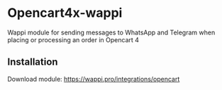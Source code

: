 # Opencart4x-wappi
Wappi module for sending messages to WhatsApp and Telegram when placing or processing an order in Opencart 4
## Installation
Download module: https://wappi.pro/integrations/opencart
